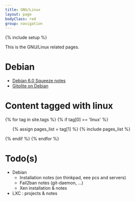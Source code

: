 ```yaml
---
title: GNU/Linux
layout: page
bodyClass: red
group: navigation
---
```

{% include setup %}

This is the GNU/Linux related pages.

# Debian

* [Debian 6.0 Squeeze notes](debian/squeeze-notes.html)
* [Gitolite on Debian](gitolite-notes.html)

# Content tagged with linux

{% for tag in site.tags %} 
{% if tag[0] == 'linux' %}
<ul>
{% assign pages_list = tag[1] %}  
{% include pages_list %}
</ul>
{% endif %}
{% endfor %}

# Todo(s)

- Debian
  - Installation notes (on thinkpad, eee pcs and servers)
  - Fail2ban notes (git-daemon, …)
  - Xen installation & notes
- LXC : projects & notes
